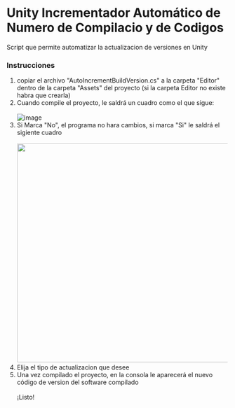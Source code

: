 # Unity Incrementador Automático de Numero de Compilacio y de Codigos
Script que permite automatizar la actualizacion de versiones en Unity

### Instrucciones
1. copiar el archivo "AutoIncrementBuildVersion.cs" a la carpeta "Editor" dentro de la carpeta "Assets" del proyecto (si la carpeta Editor no existe habra que crearla)
2. Cuando compile el proyecto, le saldrá un cuadro como el que sigue:
  <br><br> ![image](https://github.com/user-attachments/assets/63ea2da9-a9d2-4aab-9d06-d753b6e6baf1)<br>
3. Si Marca "No", el programa no hara cambios, si marca "Si" le saldrá el sigiente cuadro
   <br><br><img src="https://github.com/user-attachments/assets/44bfb54a-5e7e-4095-a1a8-ebf778aec540" width="500"><br>
4. Elija el tipo de actualizacion que desee
5. Una vez compilado el proyecto, en la consola le aparecerá el nuevo código de version del software compilado
<br><br>¡Listo!
